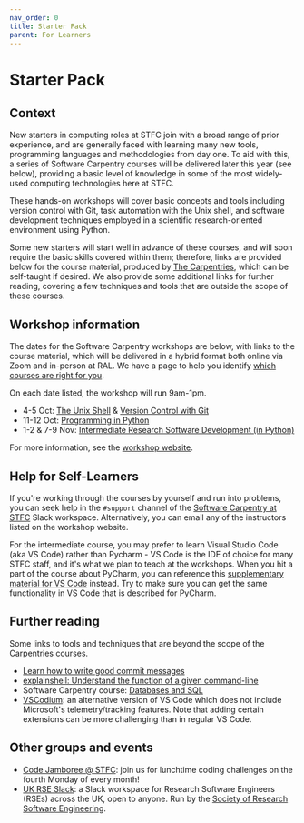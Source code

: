 ```yaml
---
nav_order: 0
title: Starter Pack
parent: For Learners
---
```


# Starter Pack

## Context

New starters in computing roles at STFC join with a broad range of prior experience, and are generally faced with learning many new tools, programming languages and methodologies from day one. To aid with this, a series of Software Carpentry courses will be delivered later this year (see below), providing a basic level of knowledge in some of the most widely-used computing technologies here at STFC.

These hands-on workshops will cover basic concepts and tools including version control with Git, task automation with the Unix shell, and software development techniques employed in a scientific research-oriented environment using Python.

Some new starters will start well in advance of these courses, and will soon require the basic skills covered within them; therefore, links are provided below for the course material, produced by [The Carpentries](https://carpentries.org/), which can be self-taught if desired. We also provide some additional links for further reading, covering a few techniques and tools that are outside the scope of these courses.

## Workshop information
The dates for the Software Carpentry workshops are below, with links to the course material, which will be delivered in a hybrid format both online via Zoom and in-person at RAL. We have a page to help you identify [which courses are right for you](appropriate-courses.md). 

On each date listed, the workshop will run 9am-1pm.

* 4-5 Oct: [The Unix Shell](https://swcarpentry.github.io/shell-novice/) & [Version Control with Git](https://swcarpentry.github.io/git-novice/)
* 11-12 Oct: [Programming in Python](https://swcarpentry.github.io/python-novice-inflammation/)
* 1-2 & 7-9 Nov: [Intermediate Research Software Development (in Python)](https://carpentries-incubator.github.io/python-intermediate-development/)

For more information, see the [workshop website](https://stfc.github.io/2022-10-04-ral-carpentries/).

## Help for Self-Learners

If you're working through the courses by yourself and run into problems, you can seek help in the `#support` channel of the [Software Carpentry at STFC](https://join.slack.com/t/softwarecarpentrystfc/signup) Slack workspace. Alternatively, you can email any of the instructors listed on the workshop website.

For the intermediate course, you may prefer to learn Visual Studio Code (aka VS Code) rather than Pycharm - VS Code is the IDE of choice for many STFC staff, and it's what we plan to teach at the workshops. When you hit a part of the course about PyCharm, you can reference this [supplementary material for VS Code](https://ukaea-rse-training.github.io/python-intermediate-development/vscode/index.html) instead. Try to make sure you can get the same functionality in VS Code that is described for PyCharm.

## Further reading
Some links to tools and techniques that are beyond the scope of the Carpentries courses.

* [Learn how to write good commit messages](https://cbea.ms/git-commit/)
* [explainshell: Understand the function of a given command-line](https://explainshell.com/)
* Software Carpentry course: [Databases and SQL](http://swcarpentry.github.io/sql-novice-survey/)
* [VSCodium](https://vscodium.com): an alternative version of VS Code which does not include Microsoft's telemetry/tracking features. Note that adding certain extensions can be more challenging than in regular VS Code.

## Other groups and events
* [Code Jamboree @ STFC](https://codejamboreestfc.slack.com): join us for lunchtime coding challenges on the fourth Monday of every month!
* [UK RSE Slack](https://ukrse.slack.com): a Slack workspace for Research Software Engineers (RSEs) across the UK, open to anyone. Run by the [Society of Research Software Engineering](https://society-rse.org).
